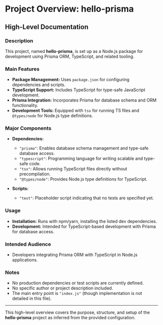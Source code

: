 # Project Overview: hello-prisma

## High-Level Documentation

### Description
This project, named **hello-prisma**, is set up as a Node.js package for development using Prisma ORM, TypeScript, and related tooling.

### Main Features
- **Package Management:** Uses `package.json` for configuring dependencies and scripts.
- **TypeScript Support:** Includes TypeScript for type-safe JavaScript development.
- **Prisma Integration:** Incorporates Prisma for database schema and ORM functionality.
- **Development Tools:** Equipped with `tsx` for running TS files and `@types/node` for Node.js type definitions.

### Major Components

- **Dependencies:**
  - `"prisma"`: Enables database schema management and type-safe database access.
  - `"typescript"`: Programming language for writing scalable and type-safe code.
  - `"tsx"`: Allows running TypeScript files directly without precompilation.
  - `"@types/node"`: Provides Node.js type definitions for TypeScript.

- **Scripts:**
  - `"test"`: Placeholder script indicating that no tests are specified yet.

### Usage

- **Installation:** Runs with npm/yarn, installing the listed dev dependencies.
- **Development:** Intended for TypeScript-based development with Prisma for database access.

### Intended Audience

- Developers integrating Prisma ORM with TypeScript in Node.js applications.

### Notes

- No production dependencies or test scripts are currently defined.
- No specific author or project description included.
- The main entry point is `"index.js"` (though implementation is not detailed in this file).

---

This high-level overview covers the purpose, structure, and setup of the **hello-prisma** project as inferred from the provided configuration.